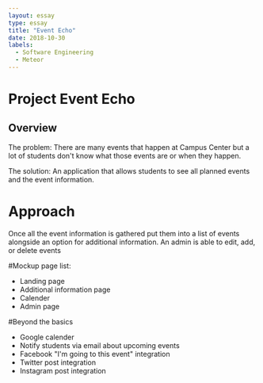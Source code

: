 ```yaml
---
layout: essay
type: essay
title: "Event Echo"
date: 2018-10-30
labels:
  - Software Engineering
  - Meteor
---
```


# Project Event Echo

## Overview
The problem: There are many events that happen at Campus Center but a lot of students don't know what those events are or when they happen.

The solution: An application that allows students to see all planned events and the event information.

# Approach
Once all the event information is gathered put them into a list of events alongside an option for additional information. 
An admin is able to edit, add, or delete events

#Mockup page list:
- Landing page
- Additional information page
- Calender
- Admin page

#Beyond the basics
- Google calender
- Notify students via email about upcoming events
- Facebook "I'm going to this event" integration
- Twitter post integration
- Instagram post integration
